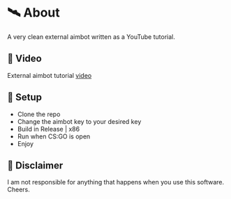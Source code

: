 ﻿# 🛰 About
A very clean external aimbot written as a YouTube tutorial.

## 🌠 Video
External aimbot tutorial [video](https://www.youtube.com/watch?v=Nl2PN7TvJZ4)

## 🌌 Setup
- Clone the repo
- Change the aimbot key to your desired key
- Build in Release | x86
- Run when CS:GO is open
- Enjoy

## 🗿 Disclaimer
I am not responsible for anything that happens when you use this software. Cheers.
